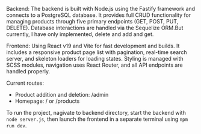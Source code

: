 Backend:
The backend is built with Node.js using the Fastify framework and connects to a PostgreSQL database. It provides full CRUD functionality for managing products through five primary endpoints (GET, POST, PUT, DELETE). Database interactions are handled via the Sequelize ORM.But currently, I have only implemented, delete and add and get.

Frontend:
Using React v19 and Vite for fast development and builds. It includes a responsive product page list with pagination, real-time search server, and skeleton loaders for loading states. Styling is managed with SCSS modules, navigation uses React Router, and all API endpoints are handled properly.

Current routes:
- Product addition and deletion: /admin
- Homepage: / or /products

To run the project, nagivate to backend directory, start the backend with `node server.js`, then launch the frontend in a separate terminal using `npm run dev`.
